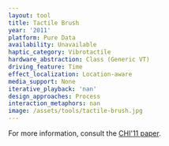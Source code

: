 ```yaml
---
layout: tool
title: Tactile Brush
year: '2011'
platform: Pure Data
availability: Unavailable
haptic_category: Vibrotactile
hardware_abstraction: Class (Generic VT)
driving_feature: Time
effect_localization: Location-aware
media_support: None
iterative_playback: 'nan'
design_approaches: Process
interaction_metaphors: nan
image: /assets/tools/tactile-brush.jpg
---
```

For more information, consult the [CHI'11 paper](https://doi.org/10.1145/1978942.1979235).
